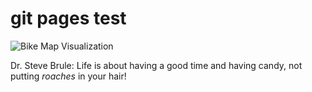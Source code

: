# git pages test

![Bike Map Visualization](https://bfent.shinyapps.io/bikemap/)

Dr. Steve Brule: Life is about having a good time and having candy, not putting *roaches* in your hair! 
